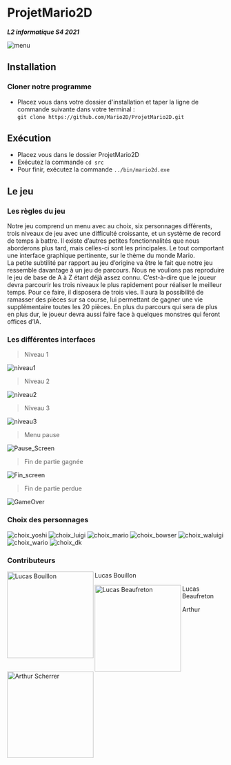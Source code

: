 # ProjetMario2D
*__L2 informatique S4 2021__*

![menu](https://user-images.githubusercontent.com/78078418/115223599-4426b900-a10c-11eb-967c-63d70cf96ee4.gif)

## Installation

### Cloner notre programme

* Placez vous dans votre dossier d'installation et taper la ligne de commande suivante dans votre terminal :  
``git clone https://github.com/Mario2D/ProjetMario2D.git``

## Exécution

* Placez vous dans le dossier ProjetMario2D
* Exécutez la commande ``cd src`` 
* Pour finir, exécutez la commande ``../bin/mario2d.exe``

## Le jeu

### Les règles du jeu

Notre jeu comprend un menu avec au choix, six personnages différents, trois niveaux de jeu avec une difficulté croissante, et un système de record de temps à battre. Il existe d’autres petites fonctionnalités que nous aborderons plus tard, mais celles-ci sont les principales. Le tout comportant une interface graphique pertinente, sur le thème du monde Mario.   
La petite subtilité par rapport au jeu d’origine va être le fait que notre jeu ressemble davantage à un jeu de parcours. Nous ne voulions pas reproduire le jeu de base de A à Z étant déjà assez connu. C’est-à-dire que le joueur devra parcourir les trois niveaux le plus rapidement pour réaliser le meilleur temps. Pour ce faire, il disposera de trois vies. Il aura la possibilité de ramasser des pièces sur sa course, lui permettant de gagner une vie supplémentaire toutes les 20 pièces. En plus du parcours qui sera de plus en plus dur, le joueur devra aussi faire face à quelques monstres qui feront offices d’IA. 


### Les différentes interfaces

> Niveau 1  

![niveau1](https://user-images.githubusercontent.com/78078418/115223578-3ec96e80-a10c-11eb-84dc-d03d6fe13ab7.gif)


> Niveau 2  

![niveau2](https://user-images.githubusercontent.com/78078418/115223576-3e30d800-a10c-11eb-98d8-005ddee10c87.gif)

> Niveau 3  

![niveau3](https://user-images.githubusercontent.com/78078418/115223569-3cffab00-a10c-11eb-8284-99f935b197a2.gif)

> Menu pause  

![Pause_Screen](https://user-images.githubusercontent.com/78078418/115216742-15f1ab00-a105-11eb-99ff-14d8eabb5071.png)

> Fin de partie gagnée  

![Fin_screen](https://user-images.githubusercontent.com/78078418/115216871-36216a00-a105-11eb-8382-65c53b0583ee.png)

> Fin de partie perdue  

![GameOver](https://user-images.githubusercontent.com/78078418/115216754-1a1dc880-a105-11eb-8f96-88ead113af9f.png)

### Choix des personnages

![choix_yoshi](https://user-images.githubusercontent.com/78078418/115211465-dffdf800-a0ff-11eb-98bf-c29f35f5c7a9.png)
![choix_luigi](https://user-images.githubusercontent.com/78078418/115211468-e0968e80-a0ff-11eb-8080-e6c05dd5cb64.png)
![choix_mario](https://user-images.githubusercontent.com/78078418/115211470-e0968e80-a0ff-11eb-8a88-2fa1b8a56973.png)
![choix_bowser](https://user-images.githubusercontent.com/78078418/115211472-e12f2500-a0ff-11eb-93cc-8a955bf0a06c.png)
![choix_waluigi](https://user-images.githubusercontent.com/78078418/115211474-e12f2500-a0ff-11eb-953a-71b441a6bd99.png)
![choix_wario](https://user-images.githubusercontent.com/78078418/115211476-e1c7bb80-a0ff-11eb-81fc-8efed07dffb1.png)
![choix_dk](https://user-images.githubusercontent.com/78078418/115211478-e1c7bb80-a0ff-11eb-9ccb-2248cf1529e3.png)

### Contributeurs

<img src="https://user-images.githubusercontent.com/78078418/115210740-30c12100-a0ff-11eb-9bb3-99622b221a81.png" title="Lucas Bouillon" width="200px" align="left"/>
<p>Lucas Bouillon</p>
<img src="https://user-images.githubusercontent.com/78078418/115210747-31f24e00-a0ff-11eb-9f75-aef16f00904e.png" title="Lucas Beaufreton" width="200px" align="left"/>
<p>Lucas Beaufreton</p>
<img src="https://user-images.githubusercontent.com/78078418/115232109-a7b5e400-a116-11eb-8b91-ce777270d2e7.png" title="Arthur Scherrer" width="200px" align="left"/>  
<p>Arthur</p>

